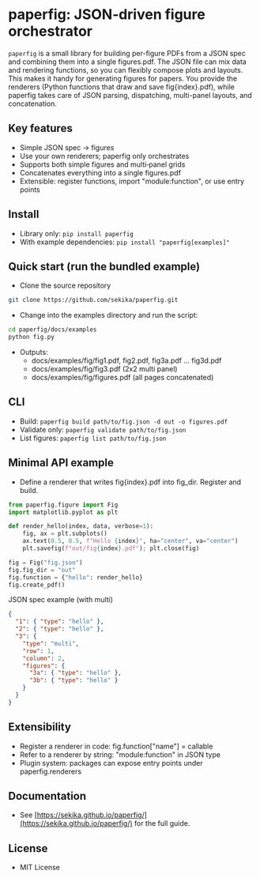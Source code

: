 # paperfig: JSON‑driven figure orchestrator
`paperfig` is a small library for building per-figure PDFs from a JSON spec and combining them into a single figures.pdf. The JSON file can mix data and rendering functions, so you can flexibly compose plots and layouts. This makes it handy for generating figures for papers. You provide the renderers (Python functions that draw and save fig{index}.pdf), while paperfig takes care of JSON parsing, dispatching, multi-panel layouts, and concatenation.

## Key features
- Simple JSON spec → figures
- Use your own renderers; paperfig only orchestrates
- Supports both simple figures and multi‑panel grids
- Concatenates everything into a single figures.pdf
- Extensible: register functions, import "module:function", or use entry points

## Install
- Library only: `pip install paperfig`
- With example dependencies: `pip install "paperfig[examples]"`
## Quick start (run the bundled example)
- Clone the source repository
```bash
git clone https://github.com/sekika/paperfig.git
```
- Change into the examples directory and run the script:
```bash
cd paperfig/docs/examples
python fig.py
```
- Outputs:
  - docs/examples/fig/fig1.pdf, fig2.pdf, fig3a.pdf … fig3d.pdf
  - docs/examples/fig/fig3.pdf (2x2 multi panel)
  - docs/examples/fig/figures.pdf (all pages concatenated)

## CLI
- Build: `paperfig build path/to/fig.json -d out -o figures.pdf`
- Validate only: `paperfig validate path/to/fig.json`
- List figures: `paperfig list path/to/fig.json`

## Minimal API example
- Define a renderer that writes fig{index}.pdf into fig_dir. Register and build.

```python
from paperfig.figure import Fig
import matplotlib.pyplot as plt

def render_hello(index, data, verbose=1):
    fig, ax = plt.subplots()
    ax.text(0.5, 0.5, f"Hello {index}", ha="center", va="center")
    plt.savefig(f"out/fig{index}.pdf"); plt.close(fig)

fig = Fig("fig.json")
fig.fig_dir = "out"
fig.function = {"hello": render_hello}
fig.create_pdf()
```

JSON spec example (with multi)
```json
{
  "1": { "type": "hello" },
  "2": { "type": "hello" },
  "3": {
    "type": "multi",
    "row": 1,
    "column": 2,
    "figures": {
      "3a": { "type": "hello" },
      "3b": { "type": "hello" }
    }
  }
}
```

## Extensibility
- Register a renderer in code: fig.function["name"] = callable
- Refer to a renderer by string: "module:function" in JSON type
- Plugin system: packages can expose entry points under paperfig.renderers

## Documentation
- See [https://sekika.github.io/paperfig/](https://sekika.github.io/paperfig/) for the full guide.

## License
- MIT License
